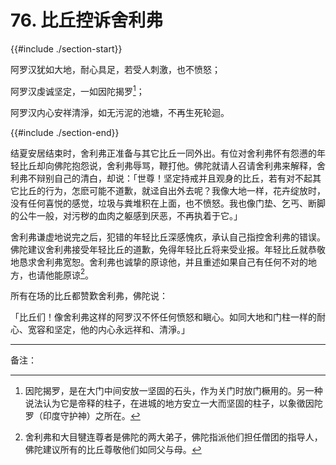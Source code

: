 # 76. 比丘控诉舍利弗
{{#include ./section-start}}

阿罗汉犹如大地，耐心具足，若受人刺激，也不愤怒；

阿罗汉虔诚坚定，一如因陀揭罗[^1]；

阿罗汉内心安祥清淨，如无污泥的池塘，不再生死轮迴。

{{#include ./section-end}}

结夏安居结束时，舍利弗正准备与其它比丘一同外出。有位对舍利弗怀有怨懑的年轻比丘却向佛陀抱怨说，舍利弗辱骂，鞭打他。佛陀就请人召请舍利弗来解释，舍利弗不辩别自己的清白，却说：「世尊！坚定持戒并且观身的比丘，若有对不起其它比丘的行为，怎麽可能不道歉，就迳自出外去呢？我像大地一样，花卉绽放时，没有任何喜悦的感觉，垃圾与粪堆积在上面，也不愤怒。我也像门垫、乞丐、断脚的公牛一般，对污秽的血肉之躯感到厌恶，不再执着于它。」

舍利弗谦虚地说完之后，犯错的年轻比丘深感愧疚，承认自己指控舍利弗的错误。佛陀建议舍利弗接受年轻比丘的道歉，免得年轻比丘将来受业报。年轻比丘就恭敬地恳求舍利弗宽恕。舍利弗也诚挚的原谅他，并且重述如果自己有任何不对的地方，也请他能原谅[^2]。

所有在场的比丘都赞歎舍利弗，佛陀说：

「比丘们！像舍利弗这样的阿罗汉不怀任何愤怒和瞋心。如同大地和门柱一样的耐心、宽容和坚定，他的内心永远祥和、清淨。」


---



备注：

[^1]: 因陀揭罗，是在大门中间安放一坚固的石头，作为关门时放门橛用的。另一种说法认为它是帝释的柱子，在进城的地方安立一大而坚固的柱子，以象徵因陀罗（印度守护神）之所在。

[^2]: 舍利弗和大目犍连尊者是佛陀的两大弟子，佛陀指派他们担任僧团的指导人，佛陀建议所有的比丘尊敬他们如同父与母。

